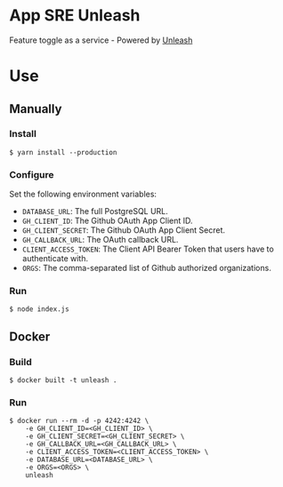 # App SRE Unleash

Feature toggle as a service - Powered by [Unleash](https://github.com/Unleash/unleash)

# Use

## Manually

### Install

```
$ yarn install --production
```

### Configure

Set the following environment variables:

- `DATABASE_URL`: The full PostgreSQL URL.
- `GH_CLIENT_ID`: The Github OAuth App Client ID.
- `GH_CLIENT_SECRET`: The Github OAuth App Client Secret.
- `GH_CALLBACK_URL`: The OAuth callback URL.
- `CLIENT_ACCESS_TOKEN`: The Client API Bearer Token that users have to
  authenticate with.
- `ORGS`: The comma-separated list of Github authorized organizations.

### Run

```
$ node index.js
```

## Docker

### Build
```
$ docker built -t unleash .
```

### Run
```
$ docker run --rm -d -p 4242:4242 \
    -e GH_CLIENT_ID=<GH_CLIENT_ID> \
    -e GH_CLIENT_SECRET=<GH_CLIENT_SECRET> \
    -e GH_CALLBACK_URL=<GH_CALLBACK_URL> \
    -e CLIENT_ACCESS_TOKEN=<CLIENT_ACCESS_TOKEN> \
    -e DATABASE_URL=<DATABASE_URL> \
    -e ORGS=<ORGS> \
    unleash
```
